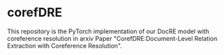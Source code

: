 # corefDRE
This repository is the PyTorch implementation of our DocRE model with coreference resolution in arxiv Paper "CorefDRE:Document-Level Relation Extraction with Coreference Resolution".

